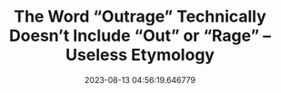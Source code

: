 ---
date: 2023-08-13 04:56:19.646779
link:
  source: web
  source_url: https://roytang.net
  text: The Word “Outrage” Technically Doesn’t Include “Out” or “Rage” – Useless Etymology
  url: https://uselessetymology.com/2023/08/08/the-word-outrage-technically-doesnt-include-out-or-rage/
source: web
syndicated:
- type: mastodon
  url: https://indieweb.social/users/roytang/statuses/110880527528890095
tags:
- language
title: The Word “Outrage” Technically Doesn’t Include “Out” or “Rage” – Useless Etymology
---